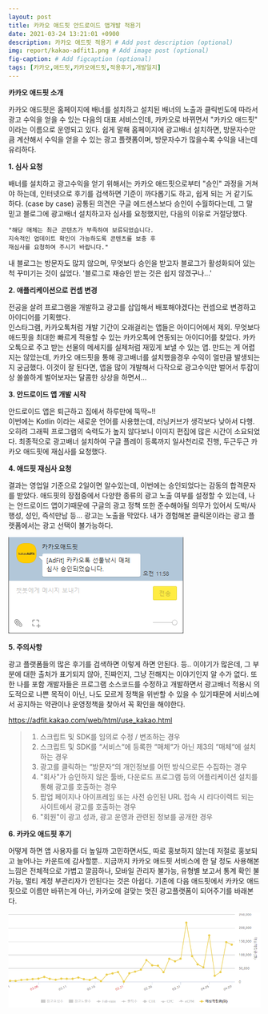 ```yaml
---
layout: post
title: 카카오 애드핏 안드로이드 앱개발 적용기
date: 2021-03-24 13:21:01 +0900
description: 카카오 애드핏 적용기 # Add post description (optional)
img: report/kakao-adfit1.png # Add image post (optional)
fig-caption: # Add figcaption (optional)
tags: [카카오,애드핏,카카오애드핏,적용후기,개발일지]
---
```

**카카오 애드핏 소개**

카카오 애드핏은 홈페이지에 배너를 설치하고 설치된 배너의 노출과 클릭빈도에 따라서 광고 수익을 얻을 수 있는 다음의 대표 서비스인데, 카카오로 바뀌면서 "카카오 애드핏" 이라는 이름으로 운영되고 있다. 쉽게 말해 홈페이지에 광고배너 설치하면, 방문자수만큼 계산해서 수익을 얻을 수 있는 광고 플랫폼이며, 방문자수가 많을수록 수익을 내는데 유리하다.


**1. 심사 요청**

배너를 설치하고 광고수익을 얻기 위해서는 카카오 애드핏으로부터 "승인" 과정을 거쳐야 하는데, 인터넷으로 후기를 검색하면 기준이 까다롭기도 하고, 쉽게 되는 거 같기도 하다. (case by case) 공통된 의견은 구글 에드센스보다 승인이 수월하다는데, 그 말 믿고 블로그에 광고배너 설치하고자 심사를 요청했지만, 다음의 이유로 거절당했다.

~~~
"해당 매체는 최근 콘텐츠가 부족하여 보류되었습니다.
지속적인 업데이트 확인이 가능하도록 콘텐츠를 보충 후
재심사를 요청하여 주시기 바랍니다."
~~~

 내 블로그는 방문자도 많지 않으며, 무엇보다 승인을 받고자 블로그가 활성화되어 있는 척 꾸미기는 것이 싫었다. '블로그로 재승인 받는 것은 쉽지 않겠구나...'


**2. 애플리케이션으로 컨셉 변경**

전공을 살려 프로그램을 개발하고 광고를 삽입해서 배포해야겠다는 컨셉으로 변경하고 아이디어를 기획했다.<br/>인스타그램, 카카오톡처럼 개발 기간이 오래걸리는 앱들은 아이디어에서 제외. 무엇보다 애드핏을 최대한 빠르게 적용할 수 있는 카카오톡에 연동되는 아이디어를 찾았다. 카카오톡으로 주고 받는 선물의 메세지를 실제처럼 재밌게 보낼 수 있는 앱. 만드는 게 어렵지는 않았는데, 카카오 애드핏을 통해 광고배너를 설치했을경우 수익이 얼만큼 발생되는지 궁금했다. 이것이 잘 된다면, 앱을 많이 개발해서 다작으로 광고수익만 벌어서 투잡이상 쏠쏠하게 벌어보자는 달콤한 상상을 하면서...


**3. 안드로이드 앱 개발 시작**

안드로이드 앱은 퇴근하고 집에서 하루만에 뚝딱~!!<br/>이번에는 Kotlin 이라는 새로운 언어를 사용했는데, 러닝커브가 생각보다 낮아서 다행. 오히려 그래픽 프로그램의 숙력도가 높지 않다보니 이미지 편집에 많은 시간이 소요되었다. 최종적으로 광고배너 설치하여 구글 플레이 등록까지 일사천리로 진행, 두근두근 카카오 애드핏에 재심사를 요청했다.


**4. 애드핏 재심사 요청**

결과는 영업일 기준으로 2일이면 알수있는데, 이번에는 승인되었다는 감동의 합격문자를 받았다. 애드핏의 장점중에서 다양한 종류의 광고 노출 여부를 설정할 수 있는데, 나는 안드로이드 앱이기때문에 구글의 광고 정책 또한 준수해야될 의무가 있어서 도박/사행성, 성인, 즉석만남 등... 광고는 노출을 막았다. 내가 경험해본 클릭몬이라는 광고 플랫폼에서는 광고 선택이 불가능하다. 

![kakao-adfit1.png](/img/in-post/kakao-adfit1.png)


**5. 주의사항**

광고 플랫폼들의 많은 후기를 검색하면 이렇게 하면 안된다. 등.. 이야기가 많은데, 그 부분에 대한 출처가 표기되지 않아, 진짜인지, 그냥 전해지는 이야기인지 알 수가 없다. 또한 나를 포함 개발자들은 프로그램 소스코드를 수정하고 개발하면서 광고배너 적용시 의도적으로 나쁜 목적이 아닌, 나도 모르게 정책을 위반할 수 있을 수 있기때문에 서비스에서 공지하는 약관이나 운영정책을 찾아서 꼭 확인을 해야한다. 

https://adfit.kakao.com/web/html/use_kakao.html

>1) 스크립트 및 SDK를 임의로 수정 / 변조하는 경우<br/>
>2) 스크립트 및 SDK를 “서비스“에 등록한 “매체“가 아닌 제3의 “매체“에 설치하는 경우 <br/>
>3) 광고를 클릭하는 “방문자“의 개인정보를 어떤 방식으로든 수집하는 경우<br/>
>4) "회사"가 승인하지 않은 툴바, 다운로드 프로그램 등의 어플리케이션 설치를 통해 광고를 호출하는 경우<br/>
>5) 팝업 페이지나 아이프레임 또는 사전 승인된 URL 접속 시 리다이렉트 되는 사이트에서 광고를 호출하는 경우<br/>
>6) "회원"이 광고 성과, 광고 운영과 관련된 정보를 공개한 경우<br/>


**6. 카카오 애드핏 후기** 

어떻게 하면 앱 사용자를 더 높일까 고민하면서도, 따로 홍보하지 않는데 저절로 홍보되고 늘어나는 카운트에 감사할뿐.. 지금까지 카카오 애드핏 서비스에 한 달 정도 사용해본 느낌은 전체적으로 가볍고 깔끔하나, 모바일 관리자 불가능, 유형별 보고서 통계 확인 불가능, 멀티 계정 부관리자가 안된다는 것은 아쉽다. 기존에 다음 애드핏에서 카카오 애드핏으로 이름만 바뀌는게 아닌, 카카오에 걸맞는 멋진 광고플랫폼이 되어주기를 바래본다.

![kakao-adfit3.png](/img/in-post/kakao-adfit3.png)